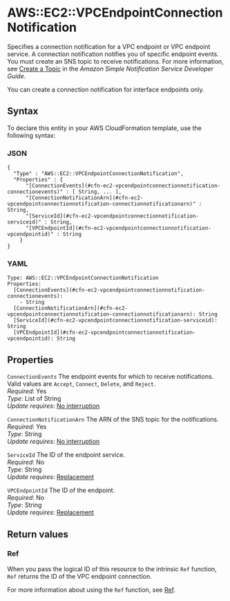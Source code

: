 # AWS::EC2::VPCEndpointConnectionNotification<a name="aws-resource-ec2-vpcendpointconnectionnotification"></a>

Specifies a connection notification for a VPC endpoint or VPC endpoint service\. A connection notification notifies you of specific endpoint events\. You must create an SNS topic to receive notifications\. For more information, see [Create a Topic](https://docs.aws.amazon.com/sns/latest/dg/CreateTopic.html) in the *Amazon Simple Notification Service Developer Guide*\.

You can create a connection notification for interface endpoints only\.

## Syntax<a name="aws-resource-ec2-vpcendpointconnectionnotification-syntax"></a>

To declare this entity in your AWS CloudFormation template, use the following syntax:

### JSON<a name="aws-resource-ec2-vpcendpointconnectionnotification-syntax.json"></a>

```
{
  "Type" : "AWS::EC2::VPCEndpointConnectionNotification",
  "Properties" : {
      "[ConnectionEvents](#cfn-ec2-vpcendpointconnectionnotification-connectionevents)" : [ String, ... ],
      "[ConnectionNotificationArn](#cfn-ec2-vpcendpointconnectionnotification-connectionnotificationarn)" : String,
      "[ServiceId](#cfn-ec2-vpcendpointconnectionnotification-serviceid)" : String,
      "[VPCEndpointId](#cfn-ec2-vpcendpointconnectionnotification-vpcendpointid)" : String
    }
}
```

### YAML<a name="aws-resource-ec2-vpcendpointconnectionnotification-syntax.yaml"></a>

```
Type: AWS::EC2::VPCEndpointConnectionNotification
Properties: 
  [ConnectionEvents](#cfn-ec2-vpcendpointconnectionnotification-connectionevents): 
    - String
  [ConnectionNotificationArn](#cfn-ec2-vpcendpointconnectionnotification-connectionnotificationarn): String
  [ServiceId](#cfn-ec2-vpcendpointconnectionnotification-serviceid): String
  [VPCEndpointId](#cfn-ec2-vpcendpointconnectionnotification-vpcendpointid): String
```

## Properties<a name="aws-resource-ec2-vpcendpointconnectionnotification-properties"></a>

`ConnectionEvents`  <a name="cfn-ec2-vpcendpointconnectionnotification-connectionevents"></a>
The endpoint events for which to receive notifications\. Valid values are `Accept`, `Connect`, `Delete`, and `Reject`\.  
*Required*: Yes  
*Type*: List of String  
*Update requires*: [No interruption](https://docs.aws.amazon.com/AWSCloudFormation/latest/UserGuide/using-cfn-updating-stacks-update-behaviors.html#update-no-interrupt)

`ConnectionNotificationArn`  <a name="cfn-ec2-vpcendpointconnectionnotification-connectionnotificationarn"></a>
The ARN of the SNS topic for the notifications\.  
*Required*: Yes  
*Type*: String  
*Update requires*: [No interruption](https://docs.aws.amazon.com/AWSCloudFormation/latest/UserGuide/using-cfn-updating-stacks-update-behaviors.html#update-no-interrupt)

`ServiceId`  <a name="cfn-ec2-vpcendpointconnectionnotification-serviceid"></a>
The ID of the endpoint service\.  
*Required*: No  
*Type*: String  
*Update requires*: [Replacement](https://docs.aws.amazon.com/AWSCloudFormation/latest/UserGuide/using-cfn-updating-stacks-update-behaviors.html#update-replacement)

`VPCEndpointId`  <a name="cfn-ec2-vpcendpointconnectionnotification-vpcendpointid"></a>
The ID of the endpoint\.  
*Required*: No  
*Type*: String  
*Update requires*: [Replacement](https://docs.aws.amazon.com/AWSCloudFormation/latest/UserGuide/using-cfn-updating-stacks-update-behaviors.html#update-replacement)

## Return values<a name="aws-resource-ec2-vpcendpointconnectionnotification-return-values"></a>

### Ref<a name="aws-resource-ec2-vpcendpointconnectionnotification-return-values-ref"></a>

When you pass the logical ID of this resource to the intrinsic `Ref` function, `Ref` returns the ID of the VPC endpoint connection\.

For more information about using the `Ref` function, see [Ref](https://docs.aws.amazon.com/AWSCloudFormation/latest/UserGuide/intrinsic-function-reference-ref.html)\.